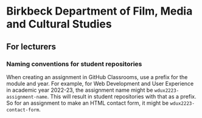 # Birkbeck Department of Film, Media and Cultural Studies

## For lecturers

### Naming conventions for student repositories

When creating an assignment in GitHub Classrooms, use a prefix for the module and year. For example, for Web Development and User Experience in academic year 2022-23, the assignment name might be `wdux2223-assignment-name`. This will result in student repositories with that as a prefix. So for an assignment to make an HTML contact form, it might be `wdux2223-contact-form`.
